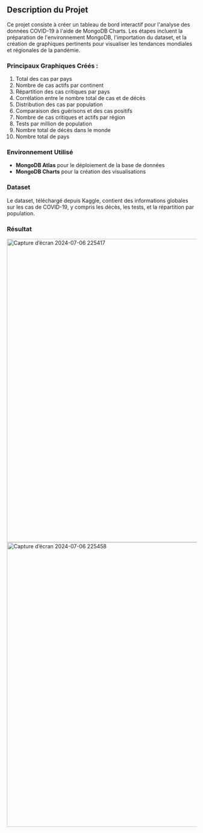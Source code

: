 ## Description du Projet  

Ce projet consiste à créer un tableau de bord interactif pour l'analyse des données COVID-19 à l'aide de MongoDB Charts. Les étapes incluent la préparation de l'environnement MongoDB, l'importation du dataset, et la création de graphiques pertinents pour visualiser les tendances mondiales et régionales de la pandémie.

### Principaux Graphiques Créés :  
1. Total des cas par pays  
2. Nombre de cas actifs par continent  
3. Répartition des cas critiques par pays  
4. Corrélation entre le nombre total de cas et de décès  
5. Distribution des cas par population  
6. Comparaison des guérisons et des cas positifs  
7. Nombre de cas critiques et actifs par région  
8. Tests par million de population  
9. Nombre total de décès dans le monde  
10. Nombre total de pays  

### Environnement Utilisé  
- **MongoDB Atlas** pour le déploiement de la base de données  
- **MongoDB Charts** pour la création des visualisations  

### Dataset  
Le dataset, téléchargé depuis Kaggle, contient des informations globales sur les cas de COVID-19, y compris les décès, les tests, et la répartition par population.


### Résultat


<img width="805" alt="Capture d’écran 2024-07-06 225417" src="https://github.com/user-attachments/assets/d39242a4-994a-470d-a6db-c19660c7b047">
<img width="755" alt="Capture d’écran 2024-07-06 225458" src="https://github.com/user-attachments/assets/f0d3ba02-5b91-4eda-931b-c3b33bb75eae">


